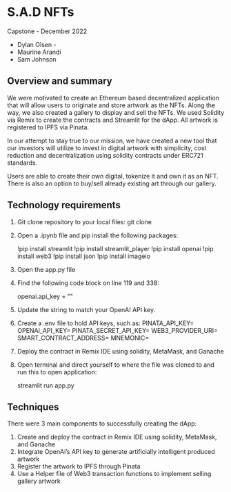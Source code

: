 # S.A.D NFTs


Capstone - December 2022


- Dylan Olsen - 
- Maurine Arandi
- Sam Johnson

## Overview and summary

We were motivated to create an Ethereum based decentralized application that will allow users to originate and store artwork as the NFTs. Along the way, we also created a gallery to display and sell the NFTs. We used Solidity via Remix to create the contracts and Streamlit for the dApp. All artwork is registered to IPFS via Pinata.

In our attempt to stay true to our mission, we have created a new tool that  our investors will utilize to invest in digital artwork with simplicity, cost reduction and decentralization using solidity contracts under ERC721 standards. 

Users are able to create their own digital, tokenize it and own it as an NFT. There is also an option to buy/sell already existing art through our gallery. 

## Technology requirements
1. Git clone repository to your local files:
      git clone 

2. Open a .ipynb file and pip install the following packages:
      
      !pip install streamlit
      !pip install streamlit_player
      !pip install openai
      !pip install web3
      !pip install json
      !pip install imageio
      
3. Open the app.py file

4. Find the following code block on line 119 and 338:
      
      openai.api_key = ""

5. Update the string to match your OpenAI API key.

6. Create a .env file to hold API keys, such as:
      PINATA_API_KEY=
      OPENAI_API_KEY=
      PINATA_SECRET_API_KEY=
      WEB3_PROVIDER_URI=
      SMART_CONTRACT_ADDRESS=
      MNEMONIC=
 
7. Deploy the contract in Remix IDE using solidity, MetaMask, and Ganache 
 
8. Open terminal and direct yourself to where the file was cloned to and run this to open application:
      
      streamlit run app.py

## Techniques
There were 3 main components to successfully creating the dApp:
1. Create and deploy the contract in Remix IDE using solidity, MetaMask, and Ganache
2. Integrate OpenAi’s API key to generate artificially intelligent produced artwork
3. Register the artwork to IPFS through Pinata
4. Use a Helper file of Web3 transaction functions to implement selling gallery artwork








